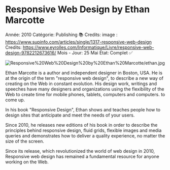 # Responsive Web Design by Ethan Marcotte

Année: 2010
Catégorie: Publishing 📚
Credits: image : https://www.supinfo.com/articles/single/1317-responsive-web-design 
Credits: https://www.eyrolles.com/Informatique/Livre/responsive-web-design-9782212673616/
Mois - Jour: 25 Mai
État: Complet ✅

![Responsive%20Web%20Design%20by%20Ethan%20Marcotte/ethan.jpg](Responsive%20Web%20Design%20by%20Ethan%20Marcotte/ethan.jpg)

Ethan Marcotte is a author and independent designer in Boston, USA. He is at the origin of the term "responsive web design", to describe a new way of creating on the Web in constant evolution. His design work, writings and speeches have many designers and organizations using the flexibility of the Web to create time for mobile phones, tablets, computers and computers. to come up.

In his book "Responsive Design", Ethan shows and teaches people how to design sites that anticipate and meet the needs of your users.

Since 2010, he releases new editions of his book in order to describe the principles behind responsive design, fluid grids, flexible images and media queries and demonstrates how to deliver a quality experience, no matter the size of the screen.

Since its release, which revolutionized the world of web design in 2010, Responsive web design has remained a fundamental resource for anyone working on the Web.